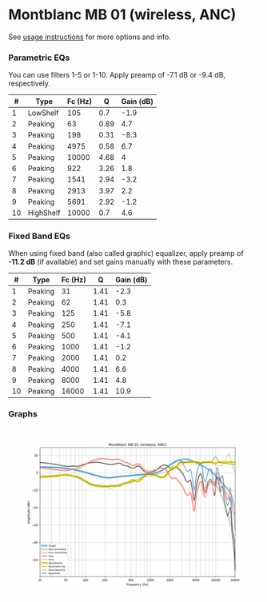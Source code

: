 # Montblanc MB 01 (wireless, ANC)
See [usage instructions](https://github.com/jaakkopasanen/AutoEq#usage) for more options and info.

### Parametric EQs
You can use filters 1-5 or 1-10. Apply preamp of -7.1 dB or -9.4 dB, respectively.

|   # | Type      |   Fc (Hz) |    Q |   Gain (dB) |
|-----|-----------|-----------|------|-------------|
|   1 | LowShelf  |       105 | 0.7  |        -1.9 |
|   2 | Peaking   |        63 | 0.89 |         4.7 |
|   3 | Peaking   |       198 | 0.31 |        -8.3 |
|   4 | Peaking   |      4975 | 0.58 |         6.7 |
|   5 | Peaking   |     10000 | 4.68 |         4   |
|   6 | Peaking   |       922 | 3.26 |         1.8 |
|   7 | Peaking   |      1541 | 2.94 |        -3.2 |
|   8 | Peaking   |      2913 | 3.97 |         2.2 |
|   9 | Peaking   |      5691 | 2.92 |        -1.2 |
|  10 | HighShelf |     10000 | 0.7  |         4.6 |

### Fixed Band EQs
When using fixed band (also called graphic) equalizer, apply preamp of **-11.2 dB** (if available) and set gains manually with these parameters.

|   # | Type    |   Fc (Hz) |    Q |   Gain (dB) |
|-----|---------|-----------|------|-------------|
|   1 | Peaking |        31 | 1.41 |        -2.3 |
|   2 | Peaking |        62 | 1.41 |         0.3 |
|   3 | Peaking |       125 | 1.41 |        -5.8 |
|   4 | Peaking |       250 | 1.41 |        -7.1 |
|   5 | Peaking |       500 | 1.41 |        -4.1 |
|   6 | Peaking |      1000 | 1.41 |        -1.2 |
|   7 | Peaking |      2000 | 1.41 |         0.2 |
|   8 | Peaking |      4000 | 1.41 |         6.6 |
|   9 | Peaking |      8000 | 1.41 |         4.8 |
|  10 | Peaking |     16000 | 1.41 |        10.9 |

### Graphs
![](./Montblanc%20MB%2001%20(wireless,%20ANC).png)
